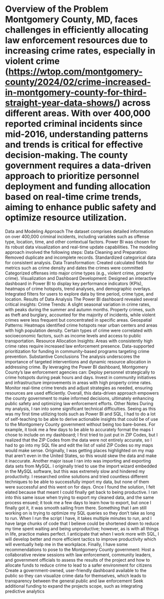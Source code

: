 # Overview of the Problem Montgomery County, MD, faces challenges in efficiently allocating law enforcement resources due to increasing crime rates, especially in violent crime (https://wtop.com/montgomery-county/2024/02/crime-increased-in-montgomery-county-for-third-straight-year-data-shows/) across different areas. With over 400,000 reported criminal incidents since mid-2016, understanding patterns and trends is critical for effective decision-making. The county government requires a data-driven approach to prioritize personnel deployment and funding allocation based on real-time crime trends, aiming to enhance public safety and optimize resource utilization.
Data and Modeling Approach The dataset comprises detailed information on over 400,000 criminal incidents, including variables such as offense type, location, time, and other contextual factors. Power BI was chosen for its robust data visualization and real-time update capabilities. The modeling approach involved the following steps:
Data Cleaning and Preparation:
Removed duplicate and incomplete records.
Standardized categorical data for consistent analysis.
Data Transformation:
Created calculated fields for metrics such as crime density and dates the crimes were committed
Categorized offenses into major crime types (e.g., violent crime, property crime).
Visualization and Dashboard Development:
Designed an interactive dashboard in Power BI to display key performance indicators (KPIs), heatmaps of crime hotspots, trend analyses, and demographic overlays.
Integrated filters for users to explore data by time period, crime type, and location.
Results of Data Analysis The Power BI dashboard revealed several critical insights:
Crime Trends:
A slight seasonal variation in crime rates, with peaks during the summer and autumn months.
Property crimes, such as theft and burglary, accounted for the majority of incidents, while violent crimes were less frequent but concentrated in specific areas.
Geospatial Patterns:
Heatmaps identified crime hotspots near urban centers and areas with high population density.
Certain types of crime were correlated with socioeconomic factors, such as income levels and access to public transportation.
Resource Allocation Insights:
Areas with consistently high crime rates require increased law enforcement presence.
Data-supported prioritization for funding in community-based programs targeting crime prevention.
Substantive Conclusions The analysis underscores the importance of targeted interventions and dynamic resource allocation in addressing crime. By leveraging the Power BI dashboard, Montgomery County’s law enforcement agencies can:
Deploy personnel strategically to crime hotspots during peak hours and days.
Invest in community initiatives and infrastructure improvements in areas with high property crime rates.
Monitor real-time crime trends and adjust strategies as needed, ensuring resources are used efficiently.
Overall, this data-driven approach empowers the county government to make informed decisions, ultimately enhancing public safety and optimizing law enforcement efforts.
Other Notes
During my analysis, I ran into some significant technical difficulties. Seeing as this was my first time utilizing tools such as Power BI and SQL, I had to do a lot of self-teaching to be able to derive actionable insights that could be of use to the Montgomery County government without being too bare-bones. For example, it took me a few days to be able to accurately format the maps I chose to include on my dashboard; I first tried to just put in ZIP Codes, but I realized that the ZIP Codes from the data were not entirely accurate, so I had to go into my SQL file and edit the list of valid ZIP Codes so my maps would make sense. Originally, I was getting places highlighted on my map that aren’t even in the United States, so this would skew the data and make it inaccurate. Another major issue I ran into was importing and exporting data sets from MySQL. I originally tried to use the import wizard embedded in the MySQL software, but this was extremely slow and hindered my productivity. I researched online solutions and tried countless different techniques to be able to successfully import my data, but none of them were successful and this went on for days. Once I found the solution, I felt elated because that meant I could finally get back to being productive. I ran into this same issue when trying to export my cleaned data, and the same process ensued; it took me a few days to learn how to export, but once I finally got it, it was smooth sailing from there. 
Something that I am still working on is trying to optimize my SQL queries so they don’t take as long to run. When I run the script I have, it takes multiple minutes to run, and I have large chunks of code that I believe could be shortened down to reduce my time spent waiting and being unproductive; however, as is with all things in life, practice makes perfect. I anticipate that when I work more with SQL, I will develop better and more efficient tactics to improve productivity which will eventually help me in the workplace. 
Finally, I have some recommendations to pose to the Montgomery County government:
Host a collaborative review sessions with law enforcement, community leaders, and government officials to assess the results of the project and how to allocate funds to reduce crime to lead to a safer environment for citizens
Create a government-owned, user-friendly dashboard available to the public so they can visualize crime data for themselves, which leads to transparency between the general public and law enforcement
Seek additional funding to expand the projects scope, such as integrating predictive analytics



